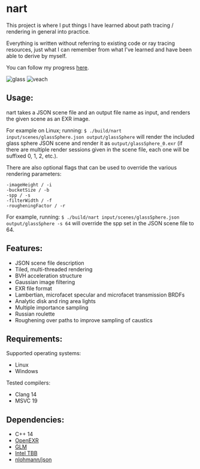 # nart
This project is where I put things I have learned about path tracing / rendering in general into practice.

Everything is written without referring to existing code or ray tracing resources, just what I can remember from what I've learned and have been able to derive by myself.

You can follow my progress [here](https://twitter.com/shaneasimms/status/1728665955797217295).

![glass](https://github.com/user-attachments/assets/8cbb833f-176d-4527-ba49-d5751709814e)
![veach](https://github.com/user-attachments/assets/34fafd04-04a3-483d-85e6-2a1732a8b190)

## Usage:
nart takes a JSON scene file and an output file name as input, and renders the given scene as an EXR image.

For example on Linux; running:
`$ ./build/nart input/scenes/glassSphere.json output/glassSphere`
will render the included glass sphere JSON scene and render it as `output/glassSphere_0.exr` (if there are multiple render sessions given in the scene file, each one will be suffixed 0, 1, 2, etc.).

There are also optional flags that can be used to override the various rendering parameters:
```-imageWidth / -i
-imageHeight / -i
-bucketSize / -b
-spp / -s
-filterWidth / -f
-rougheningFactor / -r
```

For example, running:
`$ ./build/nart input/scenes/glassSphere.json output/glassSphere -s 64`
will override the spp set in the JSON scene file to 64.

## Features:
  - JSON scene file description
  - Tiled, multi-threaded rendering
  - BVH acceleration structure
  - Gaussian image filtering
  - EXR file format
  - Lambertian, microfacet specular and microfacet transmission BRDFs
  - Analytic disk and ring area lights
  - Multiple importance sampling
  - Russian roulette
  - Roughening over paths to improve sampling of caustics

## Requirements:
Supported operating systems:
  - Linux
  - Windows

Tested compilers:
  - Clang 14
  - MSVC 19

## Dependencies:
  - C++ 14
  - [OpenEXR](https://openexr.com/en/latest/install.html#install)
  - [GLM](https://github.com/g-truc/glm)
  - [Intel TBB](https://www.intel.com/content/www/us/en/developer/articles/tool/oneapi-standalone-components.html#onetbb)
  - [nlohmann/json](https://github.com/nlohmann/json)
